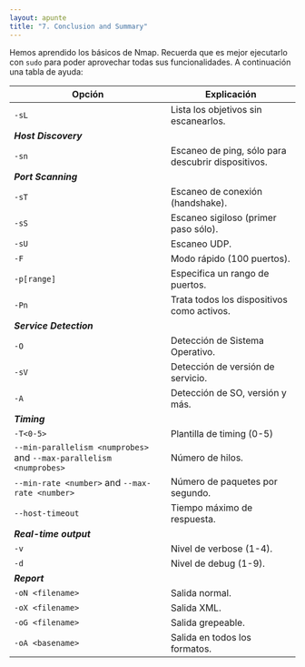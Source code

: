```yaml
---
layout: apunte
title: "7. Conclusion and Summary"
---
```


Hemos aprendido los básicos de Nmap. Recuerda que es mejor ejecutarlo con `sudo` para poder aprovechar todas sus funcionalidades. A continuación una tabla de ayuda:

| Opción                                                              | Explicación                                        |
| ------------------------------------------------------------------- | -------------------------------------------------- |
| `-sL`                                                               | Lista los objetivos sin escanearlos.               |
| **_Host Discovery_**                                                |                                                    |
| `-sn`                                                               | Escaneo de ping, sólo para descubrir dispositivos. |
| **_Port Scanning_**                                                 |                                                    |
| `-sT`                                                               | Escaneo de conexión (handshake).                   |
| `-sS`                                                               | Escaneo sigiloso (primer paso sólo).               |
| `-sU`                                                               | Escaneo UDP.                                       |
| `-F`                                                                | Modo rápido (100 puertos).                         |
| `-p[range]`                                                         | Especifica un rango de puertos.                    |
| `-Pn`                                                               | Trata todos los dispositivos como activos.         |
| **_Service Detection_**                                             |                                                    |
| `-O`                                                                | Detección de Sistema Operativo.                    |
| `-sV`                                                               | Detección de versión de servicio.                  |
| `-A`                                                                | Detección de SO, versión y más.                    |
| **_Timing_**                                                        |                                                    |
| `-T<0-5>`                                                           | Plantilla de timing (0-5)                          |
| `--min-parallelism <numprobes>` and `--max-parallelism <numprobes>` | Número de hilos.                                   |
| `--min-rate <number>` and `--max-rate <number>`                     | Número de paquetes por segundo.                    |
| `--host-timeout`                                                    | Tiempo máximo de respuesta.                        |
| **_Real-time output_**                                              |                                                    |
| `-v`                                                                | Nivel de verbose (1-4).                            |
| `-d`                                                                | Nivel de debug (1-9).                              |
| **_Report_**                                                        |                                                    |
| `-oN <filename>`                                                    | Salida normal.                                     |
| `-oX <filename>`                                                    | Salida XML.                                        |
| `-oG <filename>`                                                    | Salida grepeable.                                  |
| `-oA <basename>`                                                    | Salida en todos los formatos.                      |

